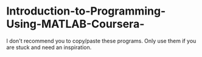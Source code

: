 # Introduction-to-Programming-Using-MATLAB-Coursera-

I don't recommend you to copy/paste these programs. Only use them if you are stuck and need an inspiration.
